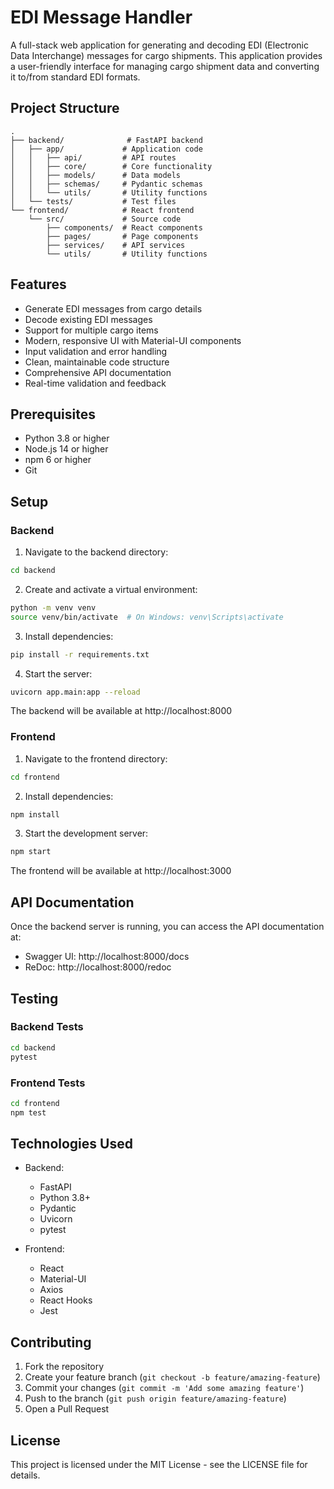 # EDI Message Handler

A full-stack web application for generating and decoding EDI (Electronic Data Interchange) messages for cargo shipments. This application provides a user-friendly interface for managing cargo shipment data and converting it to/from standard EDI formats.

## Project Structure

```
.
├── backend/              # FastAPI backend
│   ├── app/             # Application code
│   │   ├── api/         # API routes
│   │   ├── core/        # Core functionality
│   │   ├── models/      # Data models
│   │   ├── schemas/     # Pydantic schemas
│   │   └── utils/       # Utility functions
│   └── tests/           # Test files
└── frontend/            # React frontend
    └── src/             # Source code
        ├── components/  # React components
        ├── pages/       # Page components
        ├── services/    # API services
        └── utils/       # Utility functions
```

## Features

- Generate EDI messages from cargo details
- Decode existing EDI messages
- Support for multiple cargo items
- Modern, responsive UI with Material-UI components
- Input validation and error handling
- Clean, maintainable code structure
- Comprehensive API documentation
- Real-time validation and feedback

## Prerequisites

- Python 3.8 or higher
- Node.js 14 or higher
- npm 6 or higher
- Git

## Setup

### Backend

1. Navigate to the backend directory:
```bash
cd backend
```

2. Create and activate a virtual environment:
```bash
python -m venv venv
source venv/bin/activate  # On Windows: venv\Scripts\activate
```

3. Install dependencies:
```bash
pip install -r requirements.txt
```

4. Start the server:
```bash
uvicorn app.main:app --reload
```

The backend will be available at http://localhost:8000

### Frontend

1. Navigate to the frontend directory:
```bash
cd frontend
```

2. Install dependencies:
```bash
npm install
```

3. Start the development server:
```bash
npm start
```

The frontend will be available at http://localhost:3000

## API Documentation

Once the backend server is running, you can access the API documentation at:
- Swagger UI: http://localhost:8000/docs
- ReDoc: http://localhost:8000/redoc

## Testing

### Backend Tests
```bash
cd backend
pytest
```

### Frontend Tests
```bash
cd frontend
npm test
```

## Technologies Used

- Backend:
  - FastAPI
  - Python 3.8+
  - Pydantic
  - Uvicorn
  - pytest

- Frontend:
  - React
  - Material-UI
  - Axios
  - React Hooks
  - Jest

## Contributing

1. Fork the repository
2. Create your feature branch (`git checkout -b feature/amazing-feature`)
3. Commit your changes (`git commit -m 'Add some amazing feature'`)
4. Push to the branch (`git push origin feature/amazing-feature`)
5. Open a Pull Request

## License

This project is licensed under the MIT License - see the LICENSE file for details. 